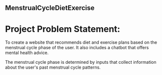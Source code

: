 ## MenstrualCycleDietExercise

# Project Problem Statement:
To create a website that recommends diet and exercise plans based on the menstrual cycle phase of the user. It also includes a chatbot that offers mental health advice.

The menstrual cycle phase is determined by inputs that collect information about the user's past menstrual cycle patterns. 
